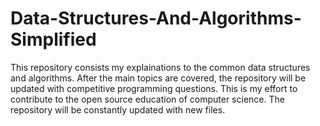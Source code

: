 # Data-Structures-And-Algorithms-Simplified

This repository consists my explainations to the common data structures and algorithms. After the main topics are covered, the repository will be updated with competitive programming questions. This is my effort to contribute to the open source education of computer science.
The repository will be constantly updated with new files. 

